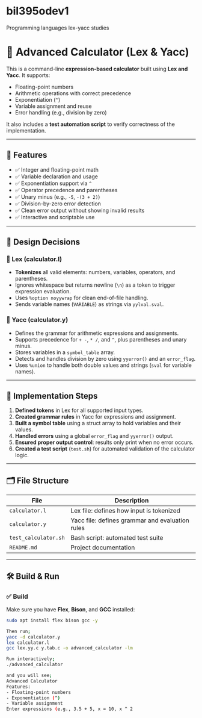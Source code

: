 # bil395odev1
Programming languages lex-yacc studies

# 🧮 Advanced Calculator (Lex & Yacc)

This is a command-line **expression-based calculator** built using **Lex and Yacc**. It supports:

- Floating-point numbers
- Arithmetic operations with correct precedence
- Exponentiation (`^`)
- Variable assignment and reuse
- Error handling (e.g., division by zero)

It also includes a **test automation script** to verify correctness of the implementation.

---

## 🚀 Features

- ✅ Integer and floating-point math
- ✅ Variable declaration and usage
- ✅ Exponentiation support via `^`
- ✅ Operator precedence and parentheses
- ✅ Unary minus (e.g., `-5`, `-(3 + 2)`)
- ✅ Division-by-zero error detection
- ✅ Clean error output without showing invalid results
- ✅ Interactive and scriptable use

---

## 🧠 Design Decisions

### 📌 Lex (calculator.l)
- **Tokenizes** all valid elements: numbers, variables, operators, and parentheses.
- Ignores whitespace but returns newline (`\n`) as a token to trigger expression evaluation.
- Uses `%option noyywrap` for clean end-of-file handling.
- Sends variable names (`VARIABLE`) as strings via `yylval.sval`.

### 📌 Yacc (calculator.y)
- Defines the grammar for arithmetic expressions and assignments.
- Supports precedence for `+ -`, `* /`, and `^`, plus parentheses and unary minus.
- Stores variables in a `symbol_table` array.
- Detects and handles division by zero using `yyerror()` and an `error_flag`.
- Uses `%union` to handle both double values and strings (`sval` for variable names).

---

## 🧱 Implementation Steps

1. **Defined tokens** in Lex for all supported input types.
2. **Created grammar rules** in Yacc for expressions and assignment.
3. **Built a symbol table** using a struct array to hold variables and their values.
4. **Handled errors** using a global `error_flag` and `yyerror()` output.
5. **Ensured proper output control**: results only print when no error occurs.
6. **Created a test script** (`test.sh`) for automated validation of the calculator logic.

---

## 🗂 File Structure

| File               | Description                                       |
|--------------------|---------------------------------------------------|
| `calculator.l`     | Lex file: defines how input is tokenized          |
| `calculator.y`     | Yacc file: defines grammar and evaluation rules   |
| `test_calculator.sh`          | Bash script: automated test suite                 |
| `README.md`        | Project documentation                             |

---

## 🛠 Build & Run

### ✅ Build

Make sure you have **Flex**, **Bison**, and **GCC** installed:

```bash
sudo apt install flex bison gcc -y

Then run;
yacc -d calculator.y
lex calculator.l
gcc lex.yy.c y.tab.c -o advanced_calculator -lm

Run interactively;
./advanced_calculator

and you will see;
Advanced Calculator
Features:
- Floating-point numbers
- Exponentiation (^)
- Variable assignment
Enter expressions (e.g., 3.5 + 5, x = 10, x ^ 2




